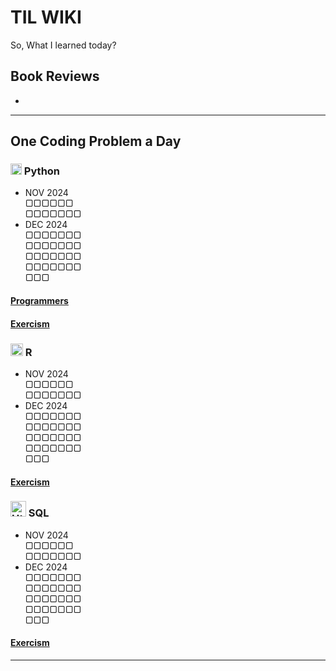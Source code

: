 # TIL WIKI
So, What I learned today?

## Book Reviews
*


---------------------
## One Coding Problem a Day
### <img alt="Html" src="https://simpleicons.org/icons/python.svg" width="18"> Python
* NOV 2024  
  ▢▢▢▢▢▢  
  ▢▢▢▢▢▢▢  
* DEC 2024  
  ▢▢▢▢▢▢▢  
  ▢▢▢▢▢▢▢  
  ▢▢▢▢▢▢▢  
  ▢▢▢▢▢▢▢  
  ▢▢▢  
#### [Programmers](https://github.com/yulimy0113/TIL)
#### [Exercism](https://github.com/yulimy0113/TIL)



### <img alt="Html" src="https://simpleicons.org/icons/r.svg" width="20"> R
* NOV 2024  
  ▢▢▢▢▢▢  
  ▢▢▢▢▢▢▢  
* DEC 2024  
  ▢▢▢▢▢▢▢  
  ▢▢▢▢▢▢▢  
  ▢▢▢▢▢▢▢  
  ▢▢▢▢▢▢▢  
  ▢▢▢  
#### [Exercism](https://github.com/yulimy0113/TIL)



### <img alt="Html" src="https://simpleicons.org/icons/mysql.svg" width="25"> SQL
* NOV 2024  
  ▢▢▢▢▢▢  
  ▢▢▢▢▢▢▢  
* DEC 2024  
  ▢▢▢▢▢▢▢  
  ▢▢▢▢▢▢▢  
  ▢▢▢▢▢▢▢  
  ▢▢▢▢▢▢▢  
  ▢▢▢  
#### [Exercism](https://github.com/yulimy0113/TIL)

---------------------
